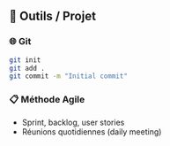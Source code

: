 ## 🧰 Outils / Projet

### 🌐 Git
```bash
git init
git add .
git commit -m "Initial commit"
```

### 📋 Méthode Agile
- Sprint, backlog, user stories
- Réunions quotidiennes (daily meeting)
